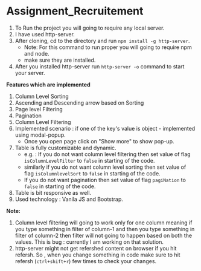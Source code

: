 # Assignment_Recruitement

1. To Run the project you will going to require any local server. 
2. I have used http-server.
3. After cloning, cd to the directory and run `npm install -g http-server`.
    * Note: For this command to run proper you will going to require npm and node.
    * make sure they are installed.
4. After you installed http-server run `http-server -o` command to start your server.


**Features which are implemented**
1. Column Level Sorting
2. Ascending and Descending arrow based on Sorting
3. Page level Filtering
4. Pagination
5. Column Level Filtering
6. Implemented scenario : if one of the key's value is object - implemented using modal-popup.
    * Once you open page click on "Show more" to show pop-up.
7. Table is fully customizable and dynamic.
    * e.g. : If you do not want column level filtering then set value of flag `isColumnLevelFilter` to `false` in starting of the code.
    * similarly if you do not want column level sorting then set value of flag `isColumnlevelSort` to `false` in starting of the code.
    * If you do not want pagination then set value of flag `pagiNation` to `false` in starting of the code.
8. Table is bit responsive as well.
9. Used technology : Vanila JS and Bootstrap.


**Note:**
1. Column level filtering will going to work only for one column meaning if you type something in filter of column-1 and then you type something in filter of column-2 then filter will not going to happen based on both the values. This is bug : currently I am working on that solution.
2. http-server might not get refershed content on browser if you hit refersh. So , when you change something in code make sure to hit refersh (`ctrl+shift+r`) few times to check your changes.
